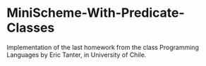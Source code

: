 # MiniScheme-With-Predicate-Classes

Implementation of the last homework from the class Programming Languages by Eric Tanter, in University of Chile.
